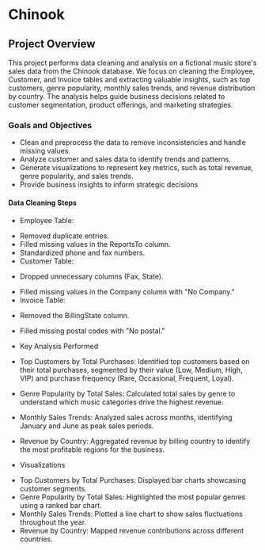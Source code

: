 # Chinook


## Project Overview
This project performs data cleaning and analysis on a fictional music store's sales data from the Chinook database. We focus on cleaning the Employee, Customer, and Invoice tables and extracting valuable insights, such as top customers, genre popularity, monthly sales trends, and revenue distribution by country. The analysis helps guide business decisions related to customer segmentation, product offerings, and marketing strategies.

### Goals and Objectives
- Clean and preprocess the data to remove inconsistencies and handle missing values.
- Analyze customer and sales data to identify trends and patterns.
- Generate visualizations to represent key metrics, such as total revenue, genre popularity, and sales trends.
- Provide business insights to inform strategic decisions

#### Data Cleaning Steps
* Employee Table:

- Removed duplicate entries.
- Filled missing values in the ReportsTo column.
- Standardized phone and fax numbers.
- Customer Table:

* Dropped unnecessary columns (Fax, State).
- Filled missing values in the Company column with "No Company."
- Invoice Table:

* Removed the BillingState column.
  
- Filled missing postal codes with "No postal."




* Key Analysis Performed
  
- Top Customers by Total Purchases: Identified top customers based on their total purchases, segmented by their value (Low, Medium, High, VIP) and purchase frequency (Rare, Occasional, Frequent, Loyal).

- Genre Popularity by Total Sales: Calculated total sales by genre to understand which music categories drive the highest revenue.

- Monthly Sales Trends: Analyzed sales across months, identifying January and June as peak sales periods.

- Revenue by Country: Aggregated revenue by billing country to identify the most profitable regions for the business.

* Visualizations
  
- Top Customers by Total Purchases: Displayed bar charts showcasing customer segments.
- Genre Popularity by Total Sales: Highlighted the most popular genres using a ranked bar chart.
- Monthly Sales Trends: Plotted a line chart to show sales fluctuations throughout the year.
- Revenue by Country: Mapped revenue contributions across different countries.
